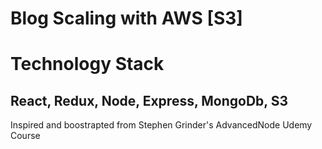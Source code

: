 # Blog Scaling with AWS [S3]

# Technology Stack
## React, Redux, Node, Express, MongoDb, S3

Inspired and boostrapted from Stephen Grinder's AdvancedNode Udemy Course

